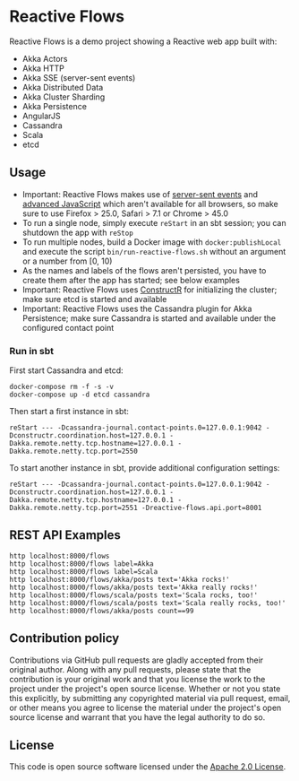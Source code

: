 # Reactive Flows #

Reactive Flows is a demo project showing a Reactive web app built with:

- Akka Actors
- Akka HTTP
- Akka SSE (server-sent events)
- Akka Distributed Data
- Akka Cluster Sharding
- Akka Persistence
- AngularJS
- Cassandra
- Scala
- etcd

## Usage

- Important: Reactive Flows makes use of [server-sent events](https://www.w3.org/TR/eventsource) and [advanced JavaScript](https://developer.mozilla.org/en-US/docs/Web/JavaScript/Reference/Global_Objects/Array/find) which aren't available for all browsers, so make sure to use Firefox > 25.0, Safari > 7.1 or Chrome > 45.0
- To run a single node, simply execute `reStart` in an sbt session; you can shutdown the app with `reStop`
- To run multiple nodes, build a Docker image with `docker:publishLocal` and execute  the script `bin/run-reactive-flows.sh` without an argument or a number from [0, 10)
- As the names and labels of the flows aren't persisted, you have to create them after the app has started; see below examples
- Important: Reactive Flows uses [ConstructR](https://github.com/hseeberger/constructr) for initializing the cluster; make sure etcd is started and available
- Important: Reactive Flows uses the Cassandra plugin for Akka Persistence; make sure Cassandra is started and available under the configured contact point

### Run in sbt

First start Cassandra and etcd:

```
docker-compose rm -f -s -v
docker-compose up -d etcd cassandra
```

Then start a first instance in sbt:

```
reStart --- -Dcassandra-journal.contact-points.0=127.0.0.1:9042 -Dconstructr.coordination.host=127.0.0.1 -Dakka.remote.netty.tcp.hostname=127.0.0.1 -Dakka.remote.netty.tcp.port=2550
```

To start another instance in sbt, provide additional configuration settings:

```
reStart --- -Dcassandra-journal.contact-points.0=127.0.0.1:9042 -Dconstructr.coordination.host=127.0.0.1 -Dakka.remote.netty.tcp.hostname=127.0.0.1 -Dakka.remote.netty.tcp.port=2551 -Dreactive-flows.api.port=8001
```

## REST API Examples ##

```
http localhost:8000/flows
http localhost:8000/flows label=Akka
http localhost:8000/flows label=Scala
http localhost:8000/flows/akka/posts text='Akka rocks!'
http localhost:8000/flows/akka/posts text='Akka really rocks!'
http localhost:8000/flows/scala/posts text='Scala rocks, too!'
http localhost:8000/flows/scala/posts text='Scala really rocks, too!'
http localhost:8000/flows/akka/posts count==99
```

## Contribution policy ##

Contributions via GitHub pull requests are gladly accepted from their original author. Along with any pull requests, please state that the contribution is your original work and that you license the work to the project under the project's open source license. Whether or not you state this explicitly, by submitting any copyrighted material via pull request, email, or other means you agree to license the material under the project's open source license and warrant that you have the legal authority to do so.

## License ##

This code is open source software licensed under the [Apache 2.0 License](http://www.apache.org/licenses/LICENSE-2.0).
